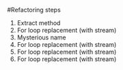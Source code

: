#Refactoring steps

1. Extract method
2. For loop replacement (with stream)
3. Mysterious name
4. For loop replacement (with stream)
5. For loop replacement (with stream)
6. For loop replacement (with stream)
